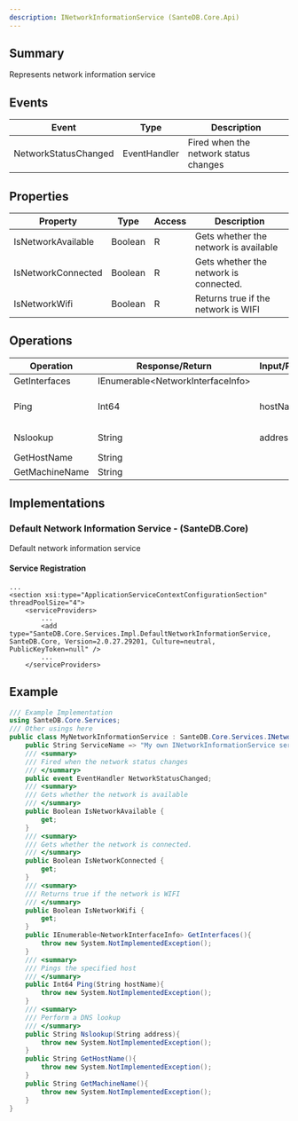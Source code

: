 ```yaml
---
description: INetworkInformationService (SanteDB.Core.Api)
---
```


## Summary
Represents network information service

## Events

|Event|Type|Description|
|-|-|-|
|NetworkStatusChanged|EventHandler|Fired when the network status changes|

## Properties

|Property|Type|Access|Description|
|-|-|-|-|
|IsNetworkAvailable|Boolean|R|Gets whether the network is available|
|IsNetworkConnected|Boolean|R|Gets whether the network is connected.|
|IsNetworkWifi|Boolean|R|Returns true if the network is WIFI|

## Operations

|Operation|Response/Return|Input/Parameter|Description|
|-|-|-|-|
|GetInterfaces|IEnumerable&lt;NetworkInterfaceInfo>||TODO|
|Ping|Int64|hostName <small style='border:solid 1px #aaa'>String</small>|Pings the specified host|
|Nslookup|String|address <small style='border:solid 1px #aaa'>String</small>|Perform a DNS lookup|
|GetHostName|String||TODO|
|GetMachineName|String||TODO|

## Implementations


### Default Network Information Service - (SanteDB.Core)
Default network information service

#### Service Registration
```markup
...
<section xsi:type="ApplicationServiceContextConfigurationSection" threadPoolSize="4">
	<serviceProviders>
		...
		<add type="SanteDB.Core.Services.Impl.DefaultNetworkInformationService, SanteDB.Core, Version=2.0.27.29201, Culture=neutral, PublicKeyToken=null" />
		...
	</serviceProviders>
```
## Example
```csharp
/// Example Implementation
using SanteDB.Core.Services;
/// Other usings here
public class MyNetworkInformationService : SanteDB.Core.Services.INetworkInformationService { 
	public String ServiceName => "My own INetworkInformationService service";
	/// <summary>
	/// Fired when the network status changes
	/// </summary>
	public event EventHandler NetworkStatusChanged;
	/// <summary>
	/// Gets whether the network is available
	/// </summary>
	public Boolean IsNetworkAvailable {
		get;
	}
	/// <summary>
	/// Gets whether the network is connected.
	/// </summary>
	public Boolean IsNetworkConnected {
		get;
	}
	/// <summary>
	/// Returns true if the network is WIFI
	/// </summary>
	public Boolean IsNetworkWifi {
		get;
	}
	public IEnumerable<NetworkInterfaceInfo> GetInterfaces(){
		throw new System.NotImplementedException();
	}
	/// <summary>
	/// Pings the specified host
	/// </summary>
	public Int64 Ping(String hostName){
		throw new System.NotImplementedException();
	}
	/// <summary>
	/// Perform a DNS lookup
	/// </summary>
	public String Nslookup(String address){
		throw new System.NotImplementedException();
	}
	public String GetHostName(){
		throw new System.NotImplementedException();
	}
	public String GetMachineName(){
		throw new System.NotImplementedException();
	}
}
```
